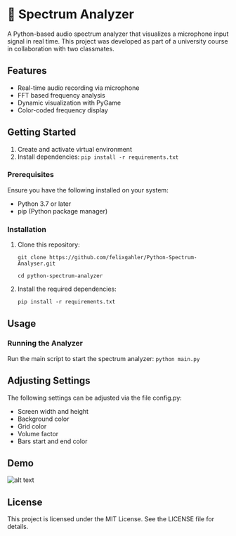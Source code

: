 # 🐍 Spectrum Analyzer

A Python-based audio spectrum analyzer that visualizes a microphone input signal in real time. This project was developed as part of a university course in collaboration with two classmates. 

## Features
- Real-time audio recording via microphone
- FFT based frequency analysis
- Dynamic visualization with PyGame
- Color-coded frequency display

## Getting Started 
1. Create and activate virtual environment
2. Install dependencies: ```pip install -r requirements.txt``` 

### Prerequisites
Ensure you have the following installed on your system:
- Python 3.7 or later
- pip (Python package manager)

### Installation
1. Clone this repository:

    ```git clone https://github.com/felixgahler/Python-Spectrum-Analyser.git```
    
    ```cd python-spectrum-analyzer```

2. Install the required dependencies:

    ```pip install -r requirements.txt```


## Usage
### Running the Analyzer

Run the main script to start the spectrum analyzer:
```python main.py```

## Adjusting Settings
The following settings can be adjusted via the file config.py:
- Screen width and height
- Background color
- Grid color
- Volume factor
- Bars start and end color

## Demo
![alt text](demo.gif)

## License
This project is licensed under the MIT License. See the LICENSE file for details.

